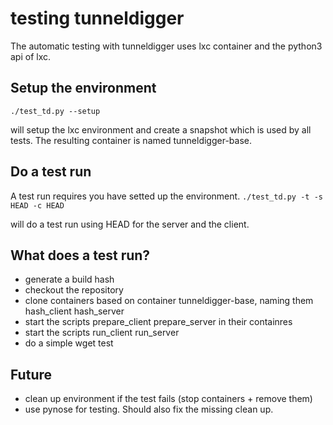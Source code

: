 # testing tunneldigger

The automatic testing with tunneldigger uses lxc container and the python3 api of lxc.


## Setup the environment

```./test_td.py --setup```

will setup the lxc environment and create a snapshot which is used by all tests.
The resulting container is named tunneldigger-base.


## Do a test run

A test run requires you have setted up the environment.
```./test_td.py -t -s HEAD -c HEAD```

will do a test run using HEAD for the server and the client.

## What does a test run?

* generate a build hash
* checkout the repository
* clone containers based on container tunneldigger-base, naming them hash_client hash_server
* start the scripts prepare_client prepare_server in their containres
* start the scripts run_client run_server
* do a simple wget test

## Future

* clean up environment if the test fails (stop containers + remove them)
* use pynose for testing. Should also fix the missing clean up.

